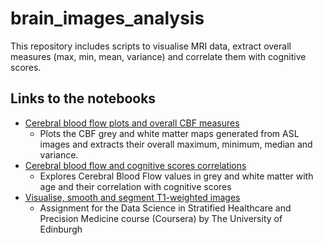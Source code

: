 # brain_images_analysis
This repository includes scripts to visualise MRI data, extract overall measures (max, min, mean, variance) and correlate them with cognitive scores.

## Links to the notebooks
  * [Cerebral blood flow plots and overall CBF measures](https://github.com/mirentamayoelizalde/brain_images_analysis/blob/master/CBF_plots_and_measures.ipynb)
      - Plots the CBF grey and white matter maps generated from ASL images and extracts their overall maximum, minimum, median and variance.
  * [Cerebral blood flow and cognitive scores correlations](https://github.com/mirentamayoelizalde/brain_images_analysis/blob/master/cerebral_blood_flow_and_cognitive_scores.ipynb)
      - Explores Cerebral Blood Flow values in grey and white matter with age and their correlation with cognitive scores
  * [Visualise, smooth and segment T1-weighted images](https://github.com/mirentamayoelizalde/brain_images_analysis/blob/master/WK2_Brain_Image_Analysis_Miren2.ipynb)
      - Assignment for the Data Science in Stratified Healthcare and Precision Medicine course (Coursera) by The University of Edinburgh
 
